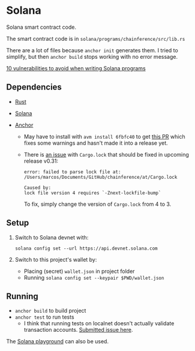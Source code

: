 # Solana

Solana smart contract code.

The smart contract code is in `solana/programs/chainference/src/lib.rs`

There are a lot of files because `anchor init` generates them. I tried to simplify, but then `anchor build` stops working with no error message.

[10 vulnerabilities to avoid when writing Solana programs](https://x.com/pencilflip/status/1483880018858201090)

## Dependencies

- [Rust](https://www.rust-lang.org/tools/install)
- [Solana](https://solana.com/docs/intro/installation)
- [Anchor](https://www.anchor-lang.com/docs/installation)

  - May have to install with `avm install 6fbfc40` to get [this PR](https://github.com/coral-xyz/anchor/pull/3396) which fixes some warnings and hasn't made it into a release yet.
  - There is [an issue](https://github.com/coral-xyz/anchor/issues/3392#issuecomment-2508412018) with `Cargo.lock` that should be fixed in upcoming release v0.31:

    ```
    error: failed to parse lock file at: /Users/marcos/Documents/GitHub/chainference/at/Cargo.lock

    Caused by:
    lock file version 4 requires `-Znext-lockfile-bump`

    ```

    To fix, simply change the version of `Cargo.lock` from 4 to 3.

## Setup

1. Switch to Solana devnet with:

   ```shell
   solana config set --url https://api.devnet.solana.com
   ```

2. Switch to this project's wallet by:

   - Placing (secret) `wallet.json` in project folder
   - Running `solana config set --keypair $PWD/wallet.json`

## Running

- `anchor build` to build project
- `anchor test` to run tests
  - I think that running tests on localnet doesn't actually validate transaction accounts. [Submitted issue here](https://github.com/coral-xyz/anchor/issues/3515).

The [Solana playground](https://beta.solpg.io/) can also be used.
